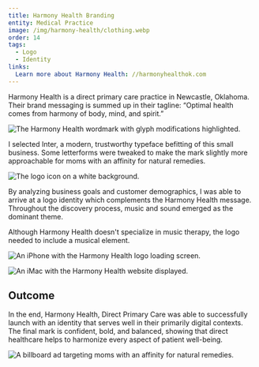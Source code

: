 ```yaml
---
title: Harmony Health Branding
entity: Medical Practice
image: /img/harmony-health/clothing.webp
order: 14
tags:
  - Logo
  - Identity
links:
  Learn more about Harmony Health: //harmonyhealthok.com
---
```


Harmony Health is a direct primary care practice in Newcastle, Oklahoma. Their
brand messaging is summed up in their tagline: “Optimal health comes from harmony of body, mind, and spirit.”

![The Harmony Health wordmark with glyph modifications highlighted.](/img/harmony-health/wordmark.webp)

I selected Inter, a modern, trustworthy typeface befitting of this small
business. Some letterforms were tweaked to make the mark slightly more
approachable for moms with an affinity for natural remedies.

![The logo icon on a white background.](/img/harmony-health/icon.webp)

By analyzing business goals and customer demographics, I was able to arrive at a
logo identity which complements the Harmony Health message. Throughout the
discovery process, music and sound emerged as the dominant theme.

Although Harmony Health doesn't specialize in music therapy, the logo needed to
include a musical element.

![An iPhone with the Harmony Health logo loading screen.](/img/harmony-health/iphone.webp)

![An iMac with the Harmony Health website displayed.](/img/harmony-health/website.webp)

## Outcome

In the end, Harmony Health, Direct Primary Care was able to successfully launch
with an identity that serves well in their primarily digital contexts. The final
mark is confident, bold, and balanced, showing that direct healthcare helps to
harmonize every aspect of patient well-being.

![A billboard ad targeting moms with an affinity for natural remedies.](/img/harmony-health/billboard.webp)
